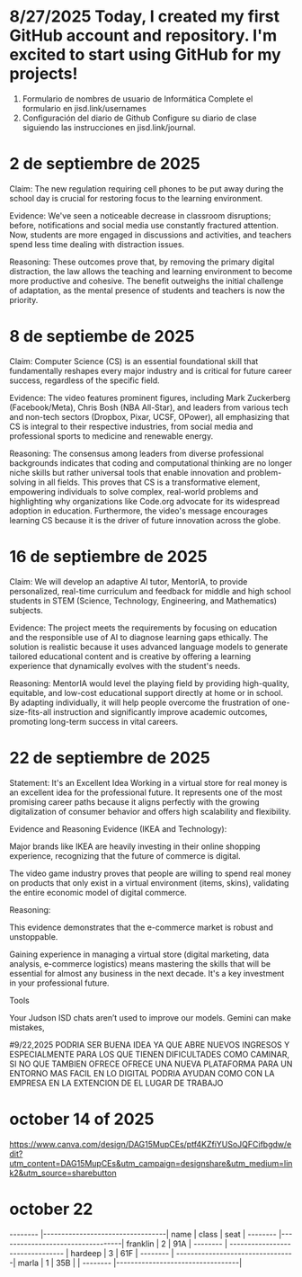 # 8/27/2025  Today, I created my first GitHub account and repository. I'm excited to start using GitHub for my projects!
1. Formulario de nombres de usuario de Informática
Complete el formulario en jisd.link/usernames
2. Configuración del diario de Github
Configure su diario de clase siguiendo las instrucciones en jisd.link/journal.

# 2 de septiembre de 2025

Claim: The new regulation requiring cell phones to be put away during the school day is crucial for restoring focus to the learning environment.

Evidence: We've seen a noticeable decrease in classroom disruptions; before, notifications and social media use constantly fractured attention. Now, students are more engaged in discussions and activities, and teachers spend less time dealing with distraction issues.

Reasoning: These outcomes prove that, by removing the primary digital distraction, the law allows the teaching and learning environment to become more productive and cohesive. The benefit outweighs the initial challenge of adaptation, as the mental presence of students and teachers is now the priority.

# 8 de septiembe de 2025

Claim: Computer Science (CS) is an essential foundational skill that fundamentally reshapes every major industry and is critical for future career success, regardless of the specific field.

Evidence: The video features prominent figures, including Mark Zuckerberg (Facebook/Meta), Chris Bosh (NBA All-Star), and leaders from various tech and non-tech sectors (Dropbox, Pixar, UCSF, OPower), all emphasizing that CS is integral to their respective industries, from social media and professional sports to medicine and renewable energy.

Reasoning: The consensus among leaders from diverse professional backgrounds indicates that coding and computational thinking are no longer niche skills but rather universal tools that enable innovation and problem-solving in all fields. This proves that CS is a transformative element, empowering individuals to solve complex, real-world problems and highlighting why organizations like Code.org advocate for its widespread adoption in education. Furthermore, the video's message encourages learning CS because it is the driver of future innovation across the globe.



# 16 de septiembre de 2025

Claim: We will develop an adaptive AI tutor, MentorIA, to provide personalized, real-time curriculum and feedback for middle and high school students in STEM (Science, Technology, Engineering, and Mathematics) subjects.

Evidence: The project meets the requirements by focusing on education and the responsible use of AI to diagnose learning gaps ethically. The solution is realistic because it uses advanced language models to generate tailored educational content and is creative by offering a learning experience that dynamically evolves with the student's needs.

Reasoning: MentorIA would level the playing field by providing high-quality, equitable, and low-cost educational support directly at home or in school. By adapting individually, it will help people overcome the frustration of one-size-fits-all instruction and significantly improve academic outcomes, promoting long-term success in vital careers.

# 22 de septiembre de 2025

Statement: It's an Excellent Idea
Working in a virtual store for real money is an excellent idea for the professional future. It represents one of the most promising career paths because it aligns perfectly with the growing digitalization of consumer behavior and offers high scalability and flexibility.

Evidence and Reasoning
Evidence (IKEA and Technology):

Major brands like IKEA are heavily investing in their online shopping experience, recognizing that the future of commerce is digital.

The video game industry proves that people are willing to spend real money on products that only exist in a virtual environment (items, skins), validating the entire economic model of digital commerce.

Reasoning:

This evidence demonstrates that the e-commerce market is robust and unstoppable.

Gaining experience in managing a virtual store (digital marketing, data analysis, e-commerce logistics) means mastering the skills that will be essential for almost any business in the next decade. It's a key investment in your professional future.

















Tools

Your Judson ISD chats aren’t used to improve our models. Gemini can make mistakes,




#9/22,2025 PODRIA SER BUENA IDEA YA QUE ABRE NUEVOS INGRESOS Y ESPECIALMENTE PARA LOS QUE TIENEN DIFICULTADES COMO CAMINAR, SI NO QUE TAMBIEN OFRECE OFRECE UNA NUEVA PLATAFORMA PARA UN ENTORNO MAS FACIL EN LO DIGITAL PODRIA AYUDAN COMO CON LA EMPRESA EN LA EXTENCION DE EL LUGAR DE TRABAJO




# october 14 of 2025

https://www.canva.com/design/DAG15MupCEs/ptf4KZfiYUSoJQFCifbgdw/edit?utm_content=DAG15MupCEs&utm_campaign=designshare&utm_medium=link2&utm_source=sharebutton


# october 22

 
-------- |----------------------------------|
name     |    class      |    seat          |
-------- |----------------------------------|
franklin |  2           |        91A        |
-------- | -------------------------------- | 
hardeep  |  3           |        61F        |
-------- | ---------------------------------| 
marla    |  1           |         35B       |                                                                                                                                                                                                  |
-------- |----------------------------------|
